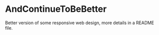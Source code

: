 # AndContinueToBeBetter
Better version of some responsive web design, more details in a README file.
